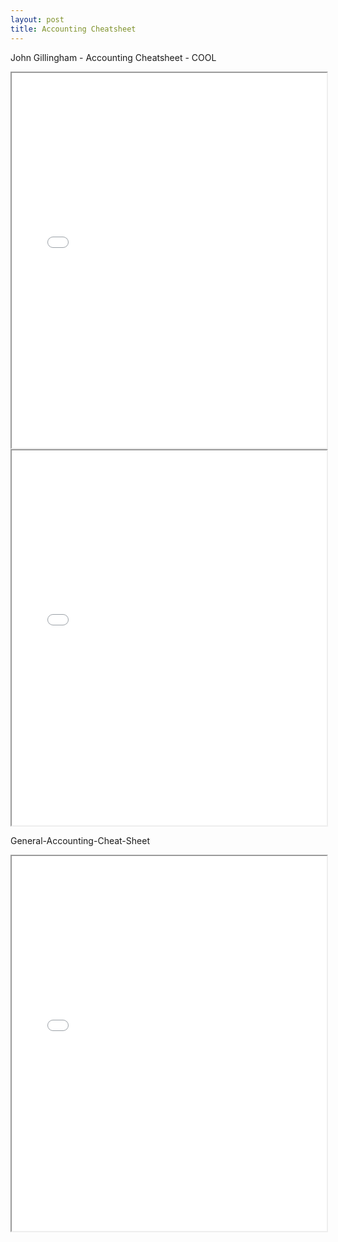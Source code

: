 ```yaml
---
layout: post
title: Accounting Cheatsheet
---
```


John Gillingham - Accounting Cheatsheet - COOL

<div class="pdf-container">
    <iframe src="/bookkeeping/assets/misc/2015-4-26_Accounting_Cheat_Sheet_John_Gillingham_all_rights_reserved_posted_4-27-2015.pdf" height="600" width="100%" allowFullScreen="true">
    </iframe>
</div>


<div class="pdf-container">
    <iframe src="/bookkeeping/assets/misc/2015-5-1-Learn_Debits_and_Credits__PDF2_John_Gillingham_all_rights_reserved.pdf" height="600" width="100%" allowFullScreen="true">
    </iframe>
</div>


General-Accounting-Cheat-Sheet

<div class="pdf-container">
    <iframe src="/bookkeeping/assets/misc/General-Accounting-Cheat-Sheet.pdf" 
    height="600" width="100%" allowFullScreen="true">
    </iframe>
</div>
